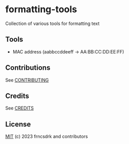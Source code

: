 # formatting-tools

Collection of various tools for formatting text

## Tools

- MAC address (aabbccddeeff -> AA:BB:CC:DD:EE:FF)
## Contributions

See [CONTRIBUTING](https://github.com/frncsdrk/formatting-tools/blob/main/CONTRIBUTING.md)

## Credits

See [CREDITS](https://github.com/frncsdrk/formatting-tools/blob/main/CREDITS)

## License

[MIT](https://github.com/frncsdrk/formatting-tools/blob/main/LICENSE) (c) 2023 frncsdrk and contributors

